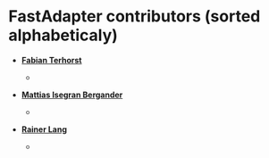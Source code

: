 FastAdapter contributors (sorted alphabeticaly)
============================================

* **[Fabian Terhorst](https://github.com/FabianTerhorst)**

  * 

* **[Mattias Isegran Bergander](https://github.com/mattiasbe)**

  * 

* **[Rainer Lang](https://github.com/Rainer-Lang)**

  * 
